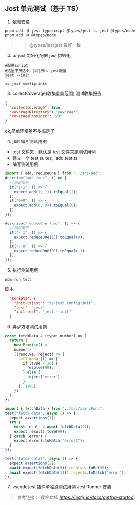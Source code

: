 ## Jest 单元测试（基于 TS）

1. 依赖安装

```shell
pnpm add -D jest typescript @types/jest ts-jest @types/node
pnpm add -D @types/node
```

> > @types/jest jest 最好一致

2. ts-jest 初始化配置
   jest 初始化

```shell
#配置script
#这里不用这个，我们用ts-jest配置
jest --init
```

```shell
ts-jest config:init
```

3. collectCoverage(收集覆盖范围) 测试收集报告

```json
{
  "collectCoverage": true,
  "coverageDirectory": "coverage",
  "coverageProvider": "v8"
}
```

ok,简单环境差不多搞定了

4. jest 编写测试用例

- test 文件夹，默认是 test 文件夹跑测试用例
- 建立一个 test suites，add.test.ts
- 编写测试用例

```js
import { add, reduceOne } from "../src/add";
describe("add func", () => {
  //测试用例
  it("1+1", () => {
    expect(add(1, 1)).toEqual(2);
  });
  it("0+0", () => {
    expect(add(0, 0)).toEqual(0);
  });
});

describe("reduceOne func", () => {
  //测试用例
  it("- 1", () => {
    expect(reduceOne(1)).toEqual(0);
  });
  it("- 0", () => {
    expect(reduceOne(0)).toEqual(-1);
  });
});
```

5. 执行测试用例

```shell
npm run test
```

脚本

```json
  "scripts": {
    "init-tsjest": "ts-jest config:init",
    "test": "jest",
    "init-jest": "jest --init"
  }
```

6. 异步方法测试用例

```js
const fetchData = (type: number) => {
  return (
    new Promise() <
    number >
    ((resolve, reject) => {
      setTimeout(() => {
        if (type < 10) {
          resolve(99);
        } else {
          reject("error");
        }
      }, 1000);
    })
  );
};
```

```js
import { fetchData } from "../src/asyncFunc";
test("fetch data", async () => {
  expect.assertions(1);
  try {
    const result = await fetchData(91);
    expect(result).toBe(99);
  } catch (error) {
    expect(error).toMatch("error1");
  }
});

test("fetch data2", async () => {
  expect.assertions(2);
  await expect(fetchData(9)).resolves.toBe(99);
  await expect(fetchData(11)).rejects.toMatch("error");
});
```

7. vscode jest 插件单独跑测试用例
   Jest Runner 安装



>参考链接：
>*官方文档: https://jestjs.io/docs/getting-started*